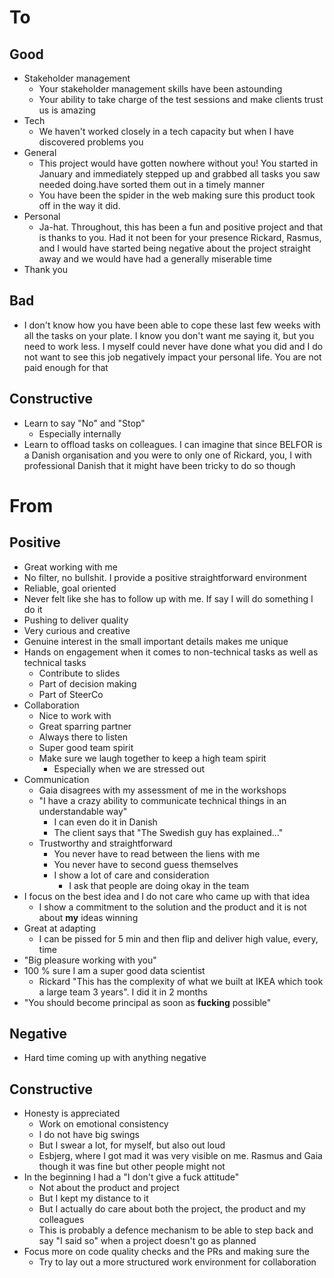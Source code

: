 # To
## Good
- Stakeholder management
	- Your stakeholder management skills have been astounding
	- Your ability to take charge of the test sessions and make clients trust us is amazing
- Tech
	- We haven't worked closely in a tech capacity but when I have discovered problems you 
- General
	- This project would have gotten nowhere without you! You started in January and immediately stepped up and grabbed all tasks you saw needed doing.have sorted them out in a timely manner
	- You have been the spider in the web making sure this product took off in the way it did.
- Personal
	- Ja-hat. Throughout, this has been a fun and positive project and that is thanks to you. Had it not been for your presence Rickard, Rasmus, and I would have started being negative about the project straight away and we would have had a generally miserable time
- Thank you
## Bad
- I don't know how you have been able to cope these last few weeks with all the tasks on your plate. I know you don't want me saying it, but you need to work less. I myself could never have done what you did and I do not want to see this job negatively impact your personal life. You are not paid enough for that
## Constructive
- Learn to say "No" and "Stop"
	- Especially internally
- Learn to offload tasks on colleagues. I can imagine that since BELFOR is a Danish organisation and you were to only one of Rickard, you, I with professional Danish that it might have been tricky to do so though
# From
## Positive
- Great working with me
- No filter, no bullshit. I provide a positive straightforward environment
- Reliable, goal oriented
- Never felt like she has to follow up with me. If say I will do something I do it
- Pushing to deliver quality
- Very curious and creative
- Genuine interest in the small important details makes me unique
- Hands on engagement when it comes to non-technical tasks as well as technical tasks
	- Contribute to slides
	- Part of decision making
	- Part of SteerCo
- Collaboration
	- Nice to work with
	- Great sparring partner
	- Always there to listen
	- Super good team spirit
	- Make sure we laugh together to keep a high team spirit
		- Especially when we are stressed out
- Communication
	- Gaia disagrees with my assessment of me in the workshops
	- "I have a crazy ability to communicate technical things in an understandable way"
		- I can even do it in Danish
		- The client says that "The Swedish guy has explained..."
	- Trustworthy and straightforward
		- You never have to read between the liens with me
		- You never have to second guess themselves
		- I show a lot of care and consideration
			- I ask that people are doing okay in the team
- I focus on the best idea and I do not care who came up with that idea
	- I show a commitment to the solution and the product and it is not about **my** ideas winning
- Great at adapting
	- I can be pissed for 5 min and then flip and deliver high value, every, time
- "Big pleasure working with you"
- 100 % sure I am a super good data scientist
	- Rickard "This has the complexity of what we built at IKEA which took a large team 3 years". I did it in 2 months 
- "You should become principal as soon as **fucking** possible"
## Negative
- Hard time coming up with anything negative
## Constructive
- Honesty is appreciated
	- Work on emotional consistency
	- I do not have big swings
	- But I swear a lot, for myself, but also out loud
	- Esbjerg, where I got mad it was very visible on me. Rasmus and Gaia though it was fine but other people might not
- In the beginning I had a "I don't give a fuck attitude"
	- Not about the product and project
	- But I kept my distance to it
	- But I actually do care about both the project, the product and my colleagues
	- This is probably a defence mechanism to be able to step back and say "I said so" when a project doesn't go as planned
- Focus more on code quality checks and the PRs and making sure the 
	- Try to lay out a more structured work environment for collaboration
